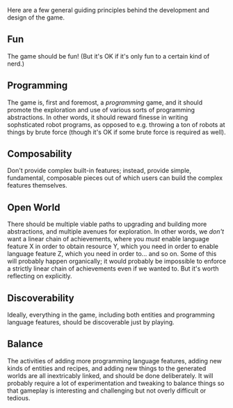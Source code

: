 Here are a few general guiding principles behind the development and
design of the game.

Fun
---

The game should be fun! (But it's OK if it's only fun to a certain
kind of nerd.)

Programming
-----------

The game is, first and foremost, a *programming* game, and it should
promote the exploration and use of various sorts of programming
abstractions.  In other words, it should reward finesse in writing
sophsticated robot programs, as opposed to e.g. throwing a ton of
robots at things by brute force (though it's OK if some brute force is
required as well).

Composability
-------------

Don't provide complex built-in features; instead, provide simple,
fundamental, composable pieces out of which users can build the
complex features themselves.

Open World
----------

There should be multiple viable paths to upgrading and building more
abstractions, and multiple avenues for exploration.  In other words,
we *don't* want a linear chain of achievements, where you *must*
enable language feature X in order to obtain resource Y, which you
need in order to enable language feature Z, which you need in order
to... and so on.  Some of this will probably happen organically; it
would probably be impossible to enforce a strictly linear chain of
achievements even if we wanted to. But it's worth reflecting on
explicitly.

Discoverability
---------------

Ideally, everything in the game, including both entities and
programming language features, should be discoverable just by
playing.

Balance
-------

The activities of adding more programming language features, adding
new kinds of entities and recipes, and adding new things to the
generated worlds are all inextricably linked, and should be done
deliberately.  It will probably require a lot of experimentation and
tweaking to balance things so that gameplay is interesting and
challenging but not overly difficult or tedious.

